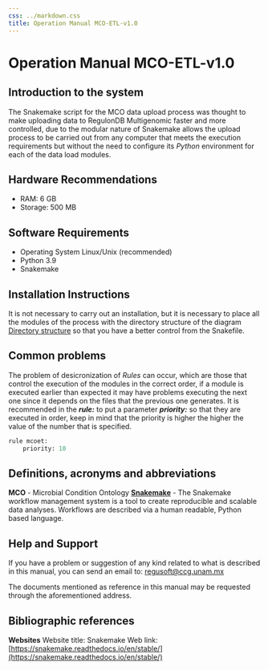```yaml
---
css: ../markdown.css
title: Operation Manual MCO-ETL-v1.0
---
```


# Operation Manual MCO-ETL-v1.0

## Introduction to the system

The Snakemake script for the MCO data upload process was thought to make uploading data to RegulonDB Multigenomic faster and more controlled, due to the modular nature of Snakemake allows the upload process to be carried out from any computer that meets the execution requirements but without the need to configure its _Python_ environment for each of the data load modules.

## Hardware Recommendations

- RAM: 6 GB
- Storage: 500 MB

## Software Requirements

- Operating System Linux/Unix (recommended)
- Python 3.9
- Snakemake

## Installation Instructions

It is not necessary to carry out an installation, but it is necessary to place all the modules of the process with the directory structure of the diagram [Directory structure](../diagrams/mco-etl-directory-structure.png) so that you have a better control from the Snakefile.

## Common problems

The problem of desicronization of _Rules_ can occur, which are those that control the execution of the modules in the correct order, if a module is executed earlier than expected it may have problems executing the next one since it depends on the files that the previous one generates.
It is recommended in the **_rule:_** to put a parameter **_priority:_** so that they are executed in order, keep in mind that the priority is higher the higher the value of the number that is specified.

```python
rule mcoet:
	priority: 10
```

## Definitions, acronyms and abbreviations

**MCO** - Microbial Condition Ontology
**[Snakemake](https://snakemake.readthedocs.io/en/stable/)** - The Snakemake workflow management system is a tool to create reproducible and scalable data analyses. Workflows are described via a human readable, Python based language.

## Help and Support

If you have a problem or suggestion of any kind related to what is described in this manual, you can send an email to: [regusoft@ccg.unam.mx](mailto:regusoft@ccg.unam.mx)

The documents mentioned as reference in this manual may be requested through the aforementioned address.

## Bibliographic references

**Websites**
Website title: Snakemake
Web link: [https://snakemake.readthedocs.io/en/stable/](https://snakemake.readthedocs.io/en/stable/)

<!--
HISTORIAL DE REVISIONES

**Fecha:** 26/01/2021
**Versión:** 1.0
**Descripción:** Creación de manual de mantenimiento
**Realizado por: ** Felipe Betancourt Figueroa
**Estado:** Sin revisar

**Fecha:** [dd/mm/aaaa]
**Versión:** [#.#]
**Descripción:** [Indicar los cambios que se realizaron en el documento]
**Realizado por: ** [Nombre de la persona que realice los cambios]
**Estado:**[Revisión <Trabajado,  Verificado>, Estable **<**Vo.Bo, Validado>]
[Repetir esta sección por cada versión que se realice en el documento]
-->
